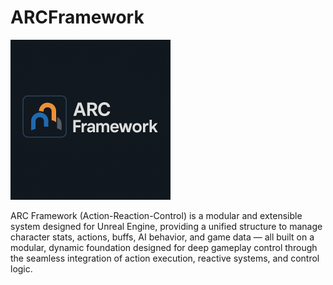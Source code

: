# ARCFramework

<img src="./Media/ARCFramework_Logo.png" width=256 height=256 />

ARC Framework (Action-Reaction-Control) is a modular and extensible system designed for Unreal Engine, providing a unified structure to manage character stats, actions, buffs, AI behavior, and game data — all built on a modular, dynamic foundation designed for deep gameplay control through the seamless integration of action execution, reactive systems, and control logic.
~~~~~~~~
